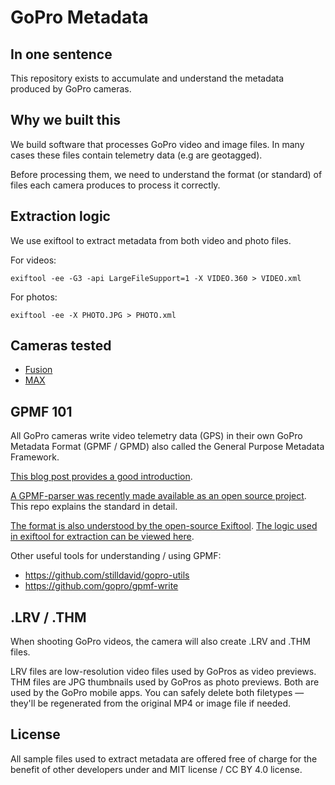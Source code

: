 # GoPro Metadata

## In one sentence

This repository exists to accumulate and understand the metadata produced by GoPro  cameras.

## Why we built this

We build software that processes GoPro video and image files. In many cases these files contain telemetry data (e.g are geotagged).

Before processing them, we need to understand the format (or standard) of files each camera produces to process it correctly.

## Extraction logic

We use exiftool to extract metadata from both video and photo files.

For videos:

```
exiftool -ee -G3 -api LargeFileSupport=1 -X VIDEO.360 > VIDEO.xml
```

For photos:

```
exiftool -ee -X PHOTO.JPG > PHOTO.xml
```

## Cameras tested

* [Fusion](/fusion)
* [MAX](/max)

## GPMF 101

All GoPro cameras write video telemetry data (GPS) in their own GoPro Metadata Format (GPMF / GPMD) also called the General Purpose Metadata Framework.

[This blog post provides a good introduction](https://gopro.com/en/us/news/gopro-video-metadata-open-source-explained).

[A GPMF-parser was recently made available as an open source project](https://github.com/gopro/gpmf-parser). This repo explains the standard in detail.

[The format is also understood by the open-source Exiftool](https://exiftool.org/). [The logic used in exiftool for extraction can be viewed here](https://github.com/exiftool/exiftool/blob/master/lib/Image/ExifTool/GoPro.pm).

Other useful tools for understanding / using GPMF:

* https://github.com/stilldavid/gopro-utils
* https://github.com/gopro/gpmf-write

## .LRV / .THM

When shooting GoPro videos, the camera will also create .LRV and .THM files.

LRV files are low-resolution video files used by GoPros as video previews. THM files are JPG thumbnails used by GoPros as photo previews. Both are used by the GoPro mobile apps. You can safely delete both filetypes — they'll be regenerated from the original MP4 or image file if needed.

## License

All sample files used to extract metadata are offered free of charge for the benefit of other developers under and MIT license / CC BY 4.0 license.